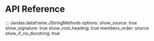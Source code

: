 # API Reference

::: Jandas.dataframe.JStringMethods
    options:
        show_source: true
        show_signature: true
        show_root_heading: true
        members_order: source
        show_if_no_docstring: true  